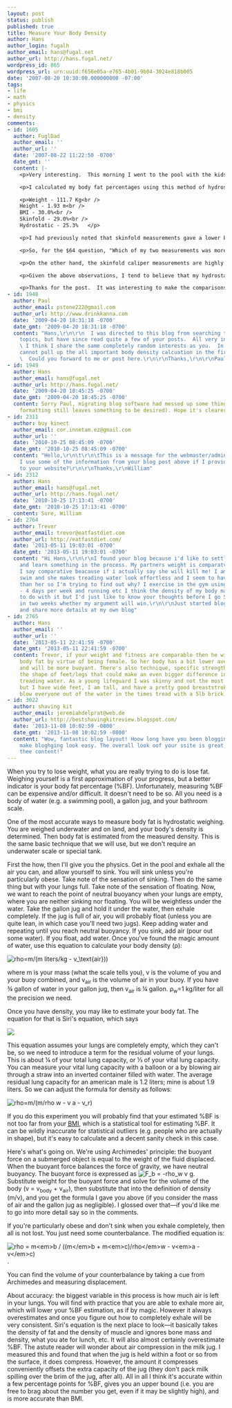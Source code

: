 ```yaml
---
layout: post
status: publish
published: true
title: Measure Your Body Density
author: Hans
author_login: fugalh
author_email: hans@fugal.net
author_url: http://hans.fugal.net/
wordpress_id: 865
wordpress_url: urn:uuid:f656e05a-e765-4b01-9b04-3024e818b005
date: '2007-08-20 10:30:00.000000000 -07:00'
tags:
- life
- math
- physics
- bmi
- density
comments:
- id: 1605
  author: FuglDad
  author_email: ''
  author_url: ''
  date: '2007-08-22 11:22:50 -0700'
  date_gmt: ''
  content: |-
    <p>Very interesting.  This morning I went to the pool with the kids and tried your method while they were swimming their workout laps.</p>

    <p>I calculated my body fat percentages using this method of hydrostatic weighing and compared the results to the skinfold measurement method and the BMI calculation. Here are the results:</p>

    <p>Weight - 111.7 Kg<br />
    Height - 1.93 m<br />
    BMI - 30.0%<br />
    Skinfold - 29.0%<br />
    Hydrostatic - 25.3%   </p>

    <p>I had previously noted that skinfold measurements gave a lower bodyfat reading than the BMI.  I expected this since BMI does not take into account higher than average muscle mass.  I expected to see a closer correlation between the skinfold method and hydrostatic weighing.  The skinfold method is an empirical relationship derived by comparing the total readings (in mm) of three body sites with hydrostatic weighing results.  A curve is then fit to the data points and an empirical equation derived from the curve.  This process is repeated for different ages since the relative percentage of subcutaneous fat changes with age.  I don't have the equation; the book I have simply has nomographs to solve the unstated equations. </p>

    <p>So, for the $64 question, "Which of my two measurements was more accurate?"  I don't know.  The vague estimate of residual lung capacity bothers me a little.  How accurate is this? and How do the "profesionals" measure this variable in clinical hydostatic weighing?</p>

    <p>On the other hand, the skinfold caliper measurements are highly variable depending on technique.  And even with consistent technique by the same person the readings still vary by a few millimeters on each measurement which theoretically could compound to an varience of up to 2+ percentage points in the result.  Errors in exactly how and where to measure could give errors in the result that are even more dramatic.  It is my observation that the thicker the subcutaneous fat layer, the more difficult it is to get consistent measurements.</p>

    <p>Given the above observations, I tend to believe that my hydrostatic calculated result is the more accurate.  However, given the significantly lower result, I question whether it really will "almost certainly overestimate %BF".</p>

    <p>Thanks for the post.  It was interesting to make the comparisons.</p>
- id: 1948
  author: Paul
  author_email: pstone222@gmail.com
  author_url: http://www.drinkkanna.com
  date: '2009-04-20 18:31:18 -0700'
  date_gmt: '2009-04-20 18:31:18 -0700'
  content: "Hans,\r\n\r\n  I was directed to this blog from searching the body mass
    topics, but have since read quite a few of your posts.  All very interesting stuff.
    \ I think I share the same completely random interests as you.  In this blog I
    cannot pull up the all important body density calcuation in the first white block.
    \  Could you forward to me or post here.\r\n\r\nThanks,\r\n\r\nPaul Stone"
- id: 1949
  author: Hans
  author_email: hans@fugal.net
  author_url: http://hans.fugal.net/
  date: '2009-04-20 18:45:25 -0700'
  date_gmt: '2009-04-20 18:45:25 -0700'
  content: Sorry Paul, migrating blog software had messed up some things (and the
    formatting still leaves something to be desired). Hope it's clearer now.
- id: 2311
  author: buy kinect
  author_email: cor.innetam.ez@gmail.com
  author_url: ''
  date: '2010-10-25 08:45:09 -0700'
  date_gmt: '2010-10-25 08:45:09 -0700'
  content: "Hello,\r\n\t\r\n\tThis is a message for the webmaster/admin here at hans.fugal.net.\r\n\r\nCan
    I use some of the information from your blog post above if I provide a link back
    to your website?\r\n\r\nThanks,\r\nWilliam"
- id: 2312
  author: Hans
  author_email: hans@fugal.net
  author_url: http://hans.fugal.net/
  date: '2010-10-25 17:13:41 -0700'
  date_gmt: '2010-10-25 17:13:41 -0700'
  content: Sure, William
- id: 2764
  author: Trevor
  author_email: trevor@eatfastdiet.com
  author_url: http://eatfastdiet.com/
  date: '2013-05-11 19:03:01 -0700'
  date_gmt: '2013-05-11 19:03:01 -0700'
  content: "Hi Hans,\r\n\r\nI found your blog because i'd like to settle an argument
    and learn something in the process. My partners weight is comparatve to my own.
    I say comparative beacause if i actually say she will kill me! I am learning to
    swim and she makes treading water look effortless and I seem to have more difficulty
    than her so I'm trying to find out why? I exercise in the gym using weights 2
    - 4 days per week and running etc I think the density of my body may have something
    to do with it but I'd just like to know your thoughts before I go Swimming again
    in two weeks whether my argument will win.\r\n\r\nJust started blogging myself
    and share more details at my own blog"
- id: 2765
  author: Hans
  author_email: ''
  author_url: ''
  date: '2013-05-11 22:41:59 -0700'
  date_gmt: '2013-05-11 22:41:59 -0700'
  content: Trevor, if your weight and fitness are comparable then he will have more
    body fat by virtue of being female. So her body has a bit lower average density
    and will be more buoyant. There's also technique, specific strength, and even
    the shape of feet/legs that could make an even bigger difference in experiences
    treading water. As a young lifeguard I was skinny and not the most fit by far,
    but I have wide feet, I am tall, and have a pretty good breaststroke kick. I could
    blow everyone out of the water in the times tread with a 5lb brick.
- id: 3022
  author: shaving kit
  author_email: jeremiahdelprat@web.de
  author_url: http://bestshavingkitreview.blogspot.com/
  date: '2013-11-08 10:02:59 -0800'
  date_gmt: '2013-11-08 10:02:59 -0800'
  content: "Wow, fantastic blog layout! Hoow long have you been blogging for?\r\nyou
    make bloghging look easy. The overall look oof your ssite is great, let alone
    thee content!"
---
```

<p>When you try to lose weight, what you are really trying to do is lose fat.
Weighing yourself is a first approximation of your progress, but a better
indicator is your body fat percentage (%BF). Unfortunately, measuring %BF can
be expensive and/or difficult. It doesn't need to be so. All you need is a body
of water (e.g. a swimming pool), a gallon jug, and your bathroom scale.</p>

<p>One of the most accurate ways to measure body fat is hydrostatic weighing. You are weighed underwater and on land, and your body's density is determined. Then body fat is estimated from the measured density. This is the same basic technique that we will use, but we don't require an underwater scale or special tank.</p>

<p>First the how, then I'll give you the physics. Get in the pool and exhale all
the air you can, and allow yourself to sink. You will sink unless you're
particularly obese. Take note of the sensation of sinking. Then do the same
thing but with your lungs full. Take note of the sensation of floating. Now, we
want to reach the point of neutral buoyancy when your lungs are empty, where
you are neither sinking nor floating. You will be weightless under the water.
Take the gallon jug and hold it under the water, then exhale completely. If the
jug is full of air, you will probably float (unless you are quite lean, in
which case you'll need two jugs). Keep adding water and repeating until you
reach neutral buoyancy. If you sink, add air (pour out some water). If you
float, add water. Once you've found the magic amount of water, use this
equation to calculate your body density (ρ): </p>

<p><img src="http://hans.fugal.net/cgi-bin/mimetex.cgi?\rho=\frac{m}{\frac{m}{\rho_w}-v_a}" alt="rho=m/(m liters/kg - v_\text{air}))"/> </p>

<p>where m is your mass (what the scale tells
you), v is the volume of you and your buoy combined, and v<sub>air</sub> is the
volume of air in your buoy. If you have ¾ gallon of water in your gallon jug,
then v<sub>air</sub> is ¼ gallon. ρ<sub>w</sub>=1 kg/liter for all the
precision we need.</p>

<p>Once you have density, you may like to estimate your body fat. The equation for that is Siri's equation, which says </p>

<p><img src="http://hans.fugal.net/cgi-bin/mimetex.cgi?\text{BF}=\left(\frac{4.95}{\rho}-4.50\right)100" /></p>

<p>This equation assumes your lungs are completely empty, which they can't be, so we need to introduce a term for the residual volume of your lungs. This is about ¼ of your total lung capacity, or ⅓ of your vital lung capacity. You can measure your vital lung capacity with a balloon or a by blowing air through a straw into an inverted container filled with water. The average residual lung capacity for an american male is 1.2 liters; mine is about 1.9 liters. So we can adjust the formula for density as follows:</p>

<p><img src="http://hans.fugal.net/cgi-bin/mimetex.cgi?\rho=\frac{m}{\frac{m}{\rho_w}-v_a-v_r}" alt="rho=m/(m/rho w - v a - v_r)" />
</p>

<p>If you do this experiment you will probably find that your estimated %BF is not too far from your <acronym title="Body Mass Index"><a href="http://www.cdc.gov/nccdphp/dnpa/bmi/">BMI</a></acronym>, which is a statistical tool for estimating %BF. It can be wildly inaccurate for statistical outliers (e.g. people who are actually in shape), but it's easy to calculate and a decent sanity check in this case.</p>

<p>Here's what's going on. We're using Archimedes' principle: the buoyant force on a submerged object is equal to the weight of the fluid displaced. When the buoyant force balances the force of gravity, we have neutral buoyancy. The buoyant force is expressed as <img alt="F_b = -rho_w v g" src="http://hans.fugal.net/cgi-bin/mimetex.cgi?F_b=-\rho_w v g"/>. Substitute weight for the buoyant force and solve for the volume of the body (v = v<sub>body</sub> + v<sub>air</sub>), then substitute that into the definition of density (m/v), and you get the formula I gave you above (if you consider the mass of air and the gallon jug as negligible). I glossed over that—if you'd like me to go into more detail say so in the comments.</p>

<p>If you're particularly obese and don't sink when you exhale completely, then all is not lost. You just need some counterbalance. The modified equation is: </p>

<p><img src="http://hans.fugal.net/cgi-bin/mimetex.cgi?\rho=\frac{m_b}{\frac{m_b+m_c}{\rho_w}-v_a-v_r-v_c}" alt="rho = m<em>b / ((m</em>b + m<em>c)/rho</em>w - v<em>a - v</em>c)"/>. </p>

<p>You can find the volume of your counterbalance by taking a cue from Archimedes and measuring displacement.</p>

<p>About accuracy: the biggest variable in this process is how much air is left in your lungs. You will find with practice that you are able to exhale more air, which will lower your %BF estimation, as if by magic. However it always overestimates and once you figure out how to completely exhale will be very consistent. Siri's equation is the next place to look—it basically takes the density of fat and the density of muscle and ignores bone mass and density, what you ate for lunch, etc. It will also almost certainly overestimate %BF. The astute reader will wonder about air compression in the milk jug. I measured this and found that when the jug is held within a foot or so from the surface, it does compress. However, the amount it compresses conveniently offsets the extra capacity of the jug (they don't pack milk spilling over the brim of the jug, after all). All in all I think it's accurate within a few percentage points for %BF, gives you an upper bound (i.e. you are free to brag about the number you get, even if it may be slightly high), and is more accurate than BMI.</p>
